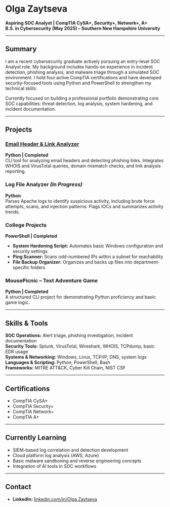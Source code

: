 # Olga Zaytseva

**Aspiring SOC Analyst | CompTIA CySA+, Security+, Network+, A+**  
**B.S. in Cybersecurity (May 2025) – Southern New Hampshire University**  

---

## Summary

I am a recent cybersecurity graduate actively pursuing an entry-level SOC Analyst role. My background includes hands-on experience in incident detection, phishing analysis, and malware triage through a simulated SOC environment. I hold four active CompTIA certifications and have developed security-focused tools using Python and PowerShell to strengthen my technical skills.

Currently focused on building a professional portfolio demonstrating core SOC capabilities: threat detection, log analysis, system hardening, and incident documentation.

---

## Projects

### [Email Header & Link Analyzer](https://github.com/)  
**Python | Completed**  
CLI tool for analyzing email headers and detecting phishing links. Integrates WHOIS and VirusTotal queries, domain mismatch checks, and link analysis reporting.

### Log File Analyzer *(In Progress)*  
**Python**  
Parses Apache logs to identify suspicious activity, including brute force attempts, scans, and injection patterns. Flags IOCs and summarizes activity trends.

### College Projects  
**PowerShell | Completed**  
- **System Hardening Script:** Automates basic Windows configuration and security settings  
- **Ping Scanner:** Scans odd-numbered IPs within a subnet for reachability  
- **File Backup Organizer:** Organizes and backs up files into department-specific folders

### MousePicnic – Text Adventure Game  
**Python | Completed**  
A structured CLI project for demonstrating Python proficiency and basic game logic.

---

## Skills & Tools

**SOC Operations:** Alert triage, phishing investigation, incident documentation  
**Security Tools:** Splunk, VirusTotal, Wireshark, WHOIS, TCPdump, basic EDR usage  
**Systems & Networking:** Windows, Linux, TCP/IP, DNS, system logs  
**Languages & Scripting:** Python, PowerShell, Bash  
**Frameworks:** MITRE ATT&CK, Cyber Kill Chain, NIST CSF

---

## Certifications

- CompTIA CySA+  
- CompTIA Security+  
- CompTIA Network+  
- CompTIA A+

---

## Currently Learning

- SIEM-based log correlation and detection development  
- Cloud platform log analysis (AWS, Azure)  
- Basic malware sandboxing and reverse engineering concepts  
- Integration of AI tools in SOC workflows

---

## Contact

- **LinkedIn:** [linkedin.com/in/Olga Zaytseva](https://www.linkedin.com/in/olga-z-3917a3228)  
